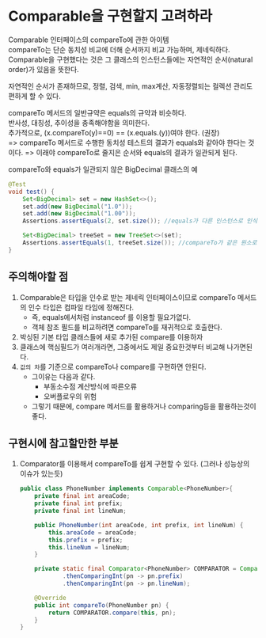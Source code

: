 # Comparable을 구현할지 고려하라

Comparable 인터페이스의 compareTo에 관한 아이템  
compareTo는 단순 동치성 비교에 더해 순서까지 비교 가능하며, 제네릭하다.  
Comparable을 구현했다는 것은 그 클래스의 인스턴스들에는 자연적인 순서(natural order)가 있음을 뜻한다.  

자연적인 순서가 존재하므로, 정렬, 검색, min, max계산, 자동정렬되는 컬렉션 관리도 편하게 할 수 있다.  

compareTo 메서드의 일반규약은 equals의 규약과 비슷하다.  
반사성, 대칭성, 추이성을 충족해야함을 의미한다.  
추가적으로, (x.compareTo(y)==0) == (x.equals.(y))여야 한다. (권장)  
=> compareTo 메서드로 수행한 동치성 테스트의 결과가 equals와 같아야 한다는 것이다.
=> 이래야 compareTo로 줄지은 순서와 equals의 결과가 일관되게 된다.

compareTo와 equals가 일관되지 않은 BigDecimal 클래스의 예
```java
@Test
void test() {
    Set<BigDecimal> set = new HashSet<>();
    set.add(new BigDecimal("1.0"));
    set.add(new BigDecimal("1.00"));
    Assertions.assertEquals(2, set.size()); //equals가 다른 인스턴스로 인식해 HashSet의 두개의 원소가 있게 된다.

    Set<BigDecimal> treeSet = new TreeSet<>(set);
    Assertions.assertEquals(1, treeSet.size()); //compareTo가 같은 원소로 인식해 TreeSet의 인스턴스의 갯수는 하나이다.
}
```

## 주의해야할 점
1. Comparable은 타입을 인수로 받는 제네릭 인터페이스이므로 compareTo 메서드의 인수 타입은 컴파일 타임에 정해진다.
   + 즉, equals에서처럼 instanceof 를 이용할 필요가없다.
   + 객체 참조 필드를 비교하려면 compareTo를 재귀적으로 호출한다.
2. 박싱된 기본 타입 클래스들에 새로 추가된 compare를 이용하자
3. 클래스에 핵심필드가 여러개라면, 그중에서도 제일 중요한것부터 비교해 나가면된다.
4. `값의 차`를 기준으로 compareTo나 compare를 구현하면 안된다.
   + 그이유는 다음과 같다.
     + 부동소수점 계산방식에 따른오류
     + 오버플로우의 위험
   + 그렇기 때문에, compare 메서드를 활용하거나 comparing등을 활용하는것이 좋다.

## 구현시에 참고할만한 부분
1. Comparator를 이용해서 compareTo를 쉽게 구현할 수 있다. (그러나 성능상의 이슈가 있는듯)
    ````java
    public class PhoneNumber implements Comparable<PhoneNumber>{
        private final int areaCode;
        private final int prefix;
        private final int lineNum;
    
        public PhoneNumber(int areaCode, int prefix, int lineNum) {
            this.areaCode = areaCode;
            this.prefix = prefix;
            this.lineNum = lineNum;
        }
    
        private static final Comparator<PhoneNumber> COMPARATOR = Comparator.comparing((PhoneNumber pn) -> pn.areaCode)
                .thenComparingInt(pn -> pn.prefix)
                .thenComparingInt(pn -> pn.lineNum);
    
        @Override
        public int compareTo(PhoneNumber pn) {
            return COMPARATOR.compare(this, pn);
        }
    }

    ````

